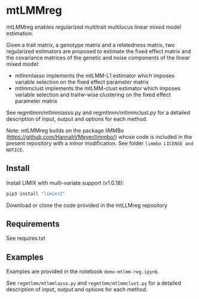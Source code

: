 # mtLMMreg

mtLMMreg enables regularized multitrait multilocus linear mixed model estimation.

Given a trait matrix, a genotype matrix and a relatedness matrix, two regularized estimators are proposed to estimate the fixed effect matrix and the covariance matrices of the genetic and noise components of the linear mixed model:
 - mtlmmlasso implements the mtLMM-L1 estimator which imposes variable selection on the fixed effect parameter matrix
 - mtlmmclust implements the mtLMM-clust estimator which imposes variable selection and traitw-wise clustering on the fixed effect parameter matrix

See regmtlmm/mtlmmlasso.py and regmtlmm/mtlmmclust.py for a detailed description of input, output and options for each method.

Note: mtLMMreg builds on the package liMMBo  (https://github.com/HannahVMeyer/limmbo/) whose code is included in the present repository with a minor modification. See folder `limmbo LICENSE and NOTICE`. 


## Install 

Install LIMIX with multi-variate support (v1.0.18):
```bash
pip3 install "limix<2"
```

Download or clone the code provided in the mtLLMreg repository


## Requirements

See requires.txt


## Examples

Examples are provided in the notebook `demo-mtlmm-reg.ipynb`.

See `regmtlmm/mtlmmlasso.py` and `regmtlmm/mtlmmclust.py` for a detailed description of input, output and options for each method.
